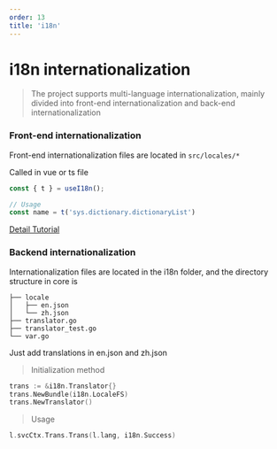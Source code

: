 ```yaml
---
order: 13
title: 'i18n'
---
```


# i18n internationalization

> The project supports multi-language internationalization, mainly divided into front-end internationalization and back-end internationalization

### Front-end internationalization

Front-end internationalization files are located in `src/locales/*`

Called in vue or ts file

```typescript
const { t } = useI18n();

// Usage
const name = t('sys.dictionary.dictionaryList')
```

[Detail Tutorial](https://doc.vvbin.cn/dep/i18n.html)

### Backend internationalization

Internationalization files are located in the i18n folder, and the directory structure in core is

```text
├── locale
│   ├── en.json
│   └── zh.json
├── translator.go
├── translator_test.go
└── var.go

```

Just add translations in en.json and zh.json

> Initialization method

```go
trans := &i18n.Translator{}
trans.NewBundle(i18n.LocaleFS)
trans.NewTranslator()
```

> Usage

```go
l.svcCtx.Trans.Trans(l.lang, i18n.Success)
```